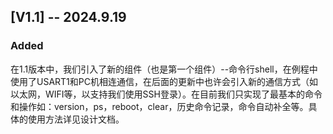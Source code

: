 ## [V1.1] -- 2024.9.19
### Added

​	在1.1版本中，我们引入了新的组件（也是第一个组件）--命令行shell，在例程中使用了USART1和PC机相连通信，在后面的更新中也许会引入新的通信方式（如以太网，WIFI等，以支持我们使用SSH登录）。在目前我们只实现了最基本的命令和操作如：version，ps，reboot，clear，历史命令记录，命令自动补全等。具体的使用方法详见设计文档。